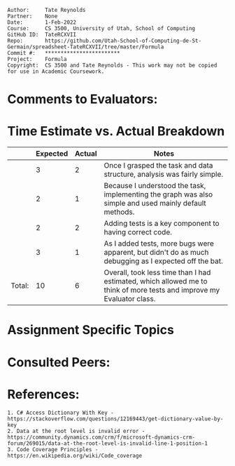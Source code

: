 ```
Author:     Tate Reynolds
Partner:    None
Date:       1-Feb-2022
Course:     CS 3500, University of Utah, School of Computing
GitHub ID:  TateRCXVII
Repo:       https://github.com/Utah-School-of-Computing-de-St-Germain/spreadsheet-TateRCXVII/tree/master/Formula
Commit #:   ************************
Project:    Formula
Copyright:  CS 3500 and Tate Reynolds - This work may not be copied for use in Academic Coursework.
```

# Comments to Evaluators:

# Time Estimate vs. Actual Breakdown
|        | Expected | Actual | Notes                                                                                                                    |
|--------|----------|--------|--------------------------------------------------------------------------------------------------------------------------|
|        | 3        | 2      | Once I grasped the task and data structure, analysis was fairly simple.                                              |
|        | 2        | 1      | Because I understood the task, implementing the graph was also simple and used mainly default methods.                |
|        | 2        | 2      | Adding tests is a key component to having correct code.                                                                  |
|        | 3        | 1      | As I added tests, more bugs were apparent, but didn't do as much debugging as I expected off the bat.                 |
| Total: | 10       | 6      | Overall, took less time than I had estimated, which allowed me to think of more tests and improve my Evaluator class. |

# Assignment Specific Topics


# Consulted Peers:


# References:

    1. C# Access Dictionary With Key - https://stackoverflow.com/questions/12169443/get-dictionary-value-by-key
    2. Data at the root level is invalid error - https://community.dynamics.com/crm/f/microsoft-dynamics-crm-forum/269015/data-at-the-root-level-is-invalid-line-1-position-1
    3. Code Coverage Principles - https://en.wikipedia.org/wiki/Code_coverage